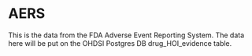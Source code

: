 AERS
====

This is the data from the FDA Adverse Event Reporting System. The data here
will be put on the OHDSI Postgres DB drug_HOI_evidence table.
